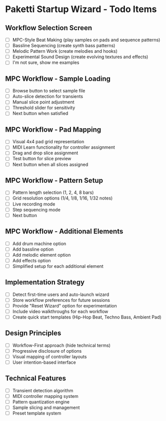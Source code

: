 # Paketti Startup Wizard - Todo Items

## Workflow Selection Screen
- [ ] MPC-Style Beat Making (play samples on pads and sequence patterns)
- [ ] Bassline Sequencing (create synth bass patterns)
- [ ] Melodic Pattern Work (create melodies and hooks)
- [ ] Experimental Sound Design (create evolving textures and effects)
- [ ] I'm not sure, show me examples

## MPC Workflow - Sample Loading
- [ ] Browse button to select sample file
- [ ] Auto-slice detection for transients
- [ ] Manual slice point adjustment
- [ ] Threshold slider for sensitivity
- [ ] Next button when satisfied

## MPC Workflow - Pad Mapping
- [ ] Visual 4x4 pad grid representation
- [ ] MIDI Learn functionality for controller assignment
- [ ] Drag and drop slice assignment
- [ ] Test button for slice preview
- [ ] Next button when all slices assigned

## MPC Workflow - Pattern Setup
- [ ] Pattern length selection (1, 2, 4, 8 bars)
- [ ] Grid resolution options (1/4, 1/8, 1/16, 1/32 notes)
- [ ] Live recording mode
- [ ] Step sequencing mode
- [ ] Next button

## MPC Workflow - Additional Elements
- [ ] Add drum machine option
- [ ] Add bassline option
- [ ] Add melodic element option
- [ ] Add effects option
- [ ] Simplified setup for each additional element

## Implementation Strategy
- [ ] Detect first-time users and auto-launch wizard
- [ ] Store workflow preferences for future sessions
- [ ] Provide "Reset Wizard" option for experimentation
- [ ] Include video walkthroughs for each workflow
- [ ] Create quick start templates (Hip-Hop Beat, Techno Bass, Ambient Pad)

## Design Principles
- [ ] Workflow-First approach (hide technical terms)
- [ ] Progressive disclosure of options
- [ ] Visual mapping of controller layouts
- [ ] User intention-based interface

## Technical Features
- [ ] Transient detection algorithm
- [ ] MIDI controller mapping system
- [ ] Pattern quantization engine
- [ ] Sample slicing and management
- [ ] Preset template system